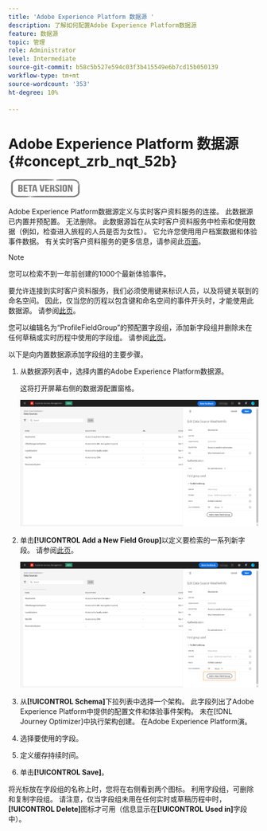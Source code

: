 ```yaml
---
title: 'Adobe Experience Platform 数据源 '
description: 了解如何配置Adobe Experience Platform数据源
feature: 数据源
topic: 管理
role: Administrator
level: Intermediate
source-git-commit: b58c5b527e594c03f3b415549e6b7cd15b050139
workflow-type: tm+mt
source-wordcount: '353'
ht-degree: 10%

---
```


# Adobe Experience Platform 数据源 {#concept_zrb_nqt_52b}

![](../assets/do-not-localize/badge.png)

Adobe Experience Platform数据源定义与实时客户资料服务的连接。 此数据源已内置并预配置。 无法删除。 此数据源旨在从实时客户资料服务中检索和使用数据（例如，检查进入旅程的人员是否为女性）。 它允许您使用用户档案数据和体验事件数据。 有关实时客户资料服务的更多信息，请参阅此[页面](https://experienceleague.adobe.com/docs/experience-platform/profile/home.html)。

>[!NOTE]
>
>您可以检索不到一年前创建的1000个最新体验事件。

要允许连接到实时客户资料服务，我们必须使用键来标识人员，以及将键关联到的命名空间。 因此，仅当您的历程以包含键和命名空间的事件开头时，才能使用此数据源。 请参阅[此页](../building-journeys/journey.md)。

您可以编辑名为“ProfileFieldGroup”的预配置字段组，添加新字段组并删除未在任何草稿或实时历程中使用的字段组。 请参阅[此页](../datasource/configure-data-sources.md#define-field-groups)。

以下是向内置数据源添加字段组的主要步骤。

1. 从数据源列表中，选择内置的Adobe Experience Platform数据源。

   这将打开屏幕右侧的数据源配置窗格。

   ![](../assets/journey23.png)

1. 单击&#x200B;**[!UICONTROL Add a New Field Group]**&#x200B;以定义要检索的一系列新字段。 请参阅[此页](../datasource/configure-data-sources.md#define-field-groups)。

   ![](../assets/journey24.png)

1. 从&#x200B;**[!UICONTROL Schema]**&#x200B;下拉列表中选择一个架构。 此字段列出了Adobe Experience Platform中提供的配置文件和体验事件架构。 未在[!DNL Journey Optimizer]中执行架构创建。 在Adobe Experience Platform演。
1. 选择要使用的字段。
1. 定义缓存持续时间。
1. 单击&#x200B;**[!UICONTROL Save]**。

将光标放在字段组的名称上时，您将在右侧看到两个图标。 利用字段组，可删除和复制字段组。 请注意，仅当字段组未用在任何实时或草稿历程中时，**[!UICONTROL Delete]**&#x200B;图标才可用（信息显示在&#x200B;**[!UICONTROL Used in]**&#x200B;字段中）。
